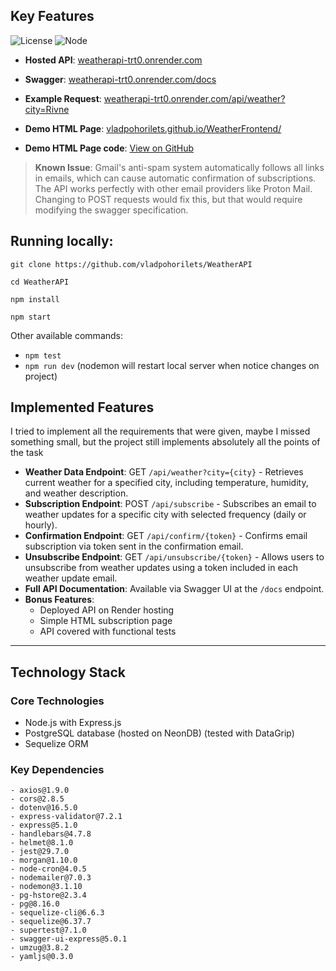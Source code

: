 ## Key Features
![License](https://img.shields.io/badge/license-MIT-blue.svg)
![Node](https://img.shields.io/badge/node-%3E%3D22.0.0-green.svg)

- **Hosted API**: [weatherapi-trt0.onrender.com](https://weatherapi-trt0.onrender.com/)
- **Swagger**: [weatherapi-trt0.onrender.com/docs](https://weatherapi-trt0.onrender.com/docs)
- **Example Request**: [weatherapi-trt0.onrender.com/api/weather?city=Rivne](https://weatherapi-trt0.onrender.com/api/weather?city=Rivne)

- **Demo HTML Page**: [vladpohorilets.github.io/WeatherFrontend/](https://vladpohorilets.github.io/WeatherFrontend/)
- **Demo HTML Page code**: [View on GitHub](https://github.com/vladpohorilets/WeatherFrontend/blob/main/index.html)

> **Known Issue**: Gmail's anti-spam system automatically follows all links in emails, which can cause automatic confirmation of subscriptions. The API works perfectly with other email providers like Proton Mail. Changing to POST requests would fix this, but that would require modifying the swagger specification.

## Running locally:
   ```
   git clone https://github.com/vladpohorilets/WeatherAPI
   ```
   ```
   cd WeatherAPI
   ```
   ```
   npm install
   ```
   ```
   npm start
   ```

Other available commands:
- `npm test`
- `npm run dev` (nodemon will restart local server when notice changes on project)


## Implemented Features

I tried to implement all the requirements that were given, maybe I missed something small, but the project still implements absolutely all the points of the task 

- **Weather Data Endpoint**: GET `/api/weather?city={city}` - Retrieves current weather for a specified city, including temperature, humidity, and weather description.
- **Subscription Endpoint**: POST `/api/subscribe` - Subscribes an email to weather updates for a specific city with selected frequency (daily or hourly).
- **Confirmation Endpoint**: GET `/api/confirm/{token}` - Confirms email subscription via token sent in the confirmation email.
- **Unsubscribe Endpoint**: GET `/api/unsubscribe/{token}` - Allows users to unsubscribe from weather updates using a token included in each weather update email.
- **Full API Documentation**: Available via Swagger UI at the `/docs` endpoint.
- **Bonus Features**:
  - Deployed API on Render hosting
  - Simple HTML subscription page
  - API covered with functional tests

---

## Technology Stack

### Core Technologies
- Node.js with Express.js
- PostgreSQL database (hosted on NeonDB) (tested with DataGrip)
- Sequelize ORM

### Key Dependencies
```
- axios@1.9.0
- cors@2.8.5
- dotenv@16.5.0
- express-validator@7.2.1
- express@5.1.0
- handlebars@4.7.8
- helmet@8.1.0
- jest@29.7.0
- morgan@1.10.0
- node-cron@4.0.5
- nodemailer@7.0.3
- nodemon@3.1.10
- pg-hstore@2.3.4
- pg@8.16.0
- sequelize-cli@6.6.3
- sequelize@6.37.7
- supertest@7.1.0
- swagger-ui-express@5.0.1
- umzug@3.8.2
- yamljs@0.3.0
```
